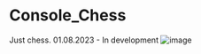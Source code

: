 # Console_Chess
Just chess.
01.08.2023 - In development
![image](https://github.com/winning-smile/Console_Chess/assets/62165914/e7c2e2ef-5a4a-46c1-bfcd-0badbca6d937)

